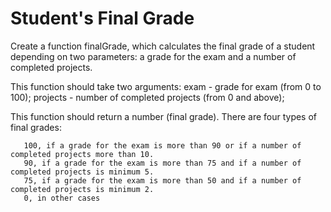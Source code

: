<h1>Student's Final Grade</h1>

<p>Create a function finalGrade, which calculates the final grade of a student depending on two parameters: a grade for the exam and a number of completed projects.
   
   This function should take two arguments: exam - grade for exam (from 0 to 100); projects - number of completed projects (from 0 and above);
   
   This function should return a number (final grade). There are four types of final grades:
   
       100, if a grade for the exam is more than 90 or if a number of completed projects more than 10.
       90, if a grade for the exam is more than 75 and if a number of completed projects is minimum 5.
       75, if a grade for the exam is more than 50 and if a number of completed projects is minimum 2.
       0, in other cases
</p>

